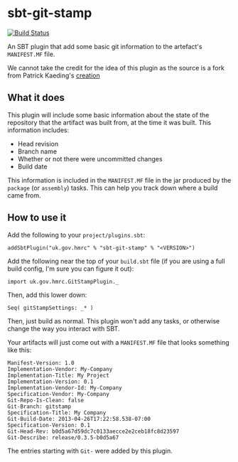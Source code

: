 sbt-git-stamp
=============

[![Build Status](https://travis-ci.org/hmrc/sbt-git-stamp.svg)](https://travis-ci.org/hmrc/sbt-git-stamp)

An SBT plugin that add some basic git information to the artefact's `MANIFEST.MF` file.

We cannot take the credit for the idea of this plugin as the source is a fork from Patrick Kaeding's [creation](https://bitbucket.org/pkaeding/sbt-git-stamp)

## What it does ##

This plugin will include some basic information about the state of the repository that the artifact was built from,
at the time it was built.  This information includes:

* Head revision
* Branch name
* Whether or not there were uncommitted changes
* Build date

This information is included in the `MANIFEST.MF` file in the jar produced by the `package` (or `assembly`) tasks.  This can
help you track down where a build came from.

## How to use it ##

Add the following to your `project/plugins.sbt`:

    addSbtPlugin("uk.gov.hmrc" % "sbt-git-stamp" % "<VERSION>")

Add the following near the top of your `build.sbt` file (if you are using a full build config, I'm sure you can figure
it out):

    import uk.gov.hmrc.GitStampPlugin._

Then, add this lower down:

    Seq( gitStampSettings: _* )

Then, just build as normal. This plugin won't add any tasks, or otherwise change the way you interact with SBT.

Your artifacts will just come out with a `MANIFEST.MF` file that looks something like this:

    Manifest-Version: 1.0
    Implementation-Vendor: My-Company
    Implementation-Title: My Project
    Implementation-Version: 0.1
    Implementation-Vendor-Id: My-Company
    Specification-Vendor: My-Company
    Git-Repo-Is-Clean: false
    Git-Branch: gitstamp
    Specification-Title: My Company
    Git-Build-Date: 2013-04-26T17:22:58.538-07:00
    Specification-Version: 0.1
    Git-Head-Rev: b0d5a67d59dc7c0133aecce2e2ceb18fc8d23597
    Git-Describe: release/0.3.5-b0d5a67

The entries starting with `Git-` were added by this plugin.
